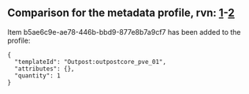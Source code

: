 ## Comparison for the metadata profile, rvn: [1](https://github.com/PRO100KatYT/FortniteProfileRevisions/tree/main/profiles/metadata/1%20metadata.json)-[2](https://github.com/PRO100KatYT/FortniteProfileRevisions/tree/main/profiles/metadata/2%20metadata.json)

Item b5ae6c9e-ae78-446b-bbd9-877e8b7a9cf7 has been added to the profile:

```
{
  "templateId": "Outpost:outpostcore_pve_01",
  "attributes": {},
  "quantity": 1
}
```

<br><br>
